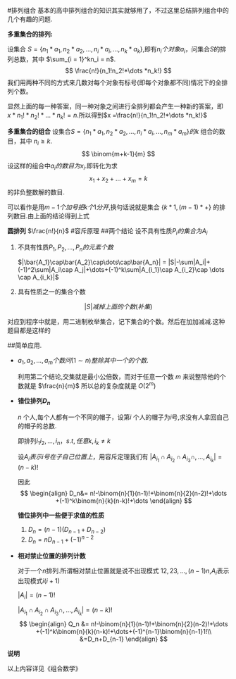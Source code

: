 


#排列组合
基本的高中排列组合的知识其实就够用了，不过这里总结排列组合中的几个有趣的问题.

**多重集合的排列:**

设集合 $S = \{n_1*a_1,n_2*a_2,...,n_i*a_i,...,n_k*a_k\}$,即有$n_i个对象a_i$，问集合$S$的排列总数，其中 $\sum_{i = 1}^kn_i = n$.
$$
\frac{n!}{n_1!n_2!*\dots *n_k!}
$$
我们用两种不同的方式来几数对每个对象有标号(即每个对象都不同)情况下的全排列个数。

显然上面的每一种答案，同一种对象之间进行全排列都会产生一种新的答案，即
$x*n_1!*n_2!*\dots * n_k! = n$.所以得到$x =\frac{n!}{n_1!n_2!*\dots *n_k!}$

**多重集合的组合**
设集合$S = \{n_1*a_1,n_2*a_2,...,n_i*a_i,...,n_m*a_m\}的k$ 组合的数目，其中 $n_i\ge k$.
$$
\binom{m+k-1}{m}
$$
设这样的组合中$a_i的数目为x_i$.即转化为求
$$
x_1+x_2+\dots +x_m = k
$$
的非负整数解的数目.

可以看作是用$m-1个加号把k个1分开$,换句话说就是集合 $\{k*1,(m-1)*+\}$ 的排列数目.由上面的结论得到上式

**圆排列**
$\frac{n!}{n}$
#容斥原理
##两个结论
设不具有性质$P_i的集合为A_i$
1. 不具有性质$P_1,P_2,\dots ,P_n的元素个数$

    $|\bar{A_1}\cap\bar{A_2}\cap\dots\cap\bar{A_n}| = |S|-\sum|A_i|+(-1)^2\sum|A_i\cap A_j|+\dots+(-1)^k\sum|A_{i_1}\cap A_{i_2}\cap \dots \cap A_{i_k}|$

2. 具有性质之一的集合个数

  $$
  |S|减掉上面的个数(补集)
  $$

对应到程序中就是，用二进制枚举集合，记下集合的个数。然后在加加减减.这种题目都是这样的

##简单应用.
* $a_1,a_2,\dots ,a_m个数问(1\sim n)整除其中一个的个数$.

  利用第二个结论,交集就是最小公倍数，而对于任意一个数 $m$ 来说整除他的个数就是 $\frac{n}{m}$ 所以总的复杂度就是 $O(2^m)$

* **错位排列$D_n$**

  $n$ 个人,每个人都有一个不同的帽子，设第$i$ 个人的帽子为$i$号,求没有人拿回自己的帽子的总数.

  即排列$i_1i_2,\dots,i_n，s.t,任意 k, i_k \neq k$

  设$A_i表示i号在子自己位置上$，用容斥定理我们有
  $|A_{i_1}\cap A_{i_2}\cap A_{i_3}\cap,\dots ,A_{i_k}| = (n-k)!$

  因此
  $$
  \begin{align}
  D_n&= n!-\binom{n}{1}(n-1)!+\binom{n}{2}(n-2)!+\dots +(-1)^k\binom{n}{k}(n-k)!+\dots
  \end{align}
  $$

  **错位排列中一些便于求值的性质**

  1. $D_n = (n-1)(D_{n-1}+D_{n-2})$
  2. $D_n = nD_{n-1}+(-1)^{n-2}$
* **相对禁止位置的排列计数**

  对于一个$n$排列.所谓相对禁止位置就是说不出现模式 $12,23,\dots,(n-1)n$,$A_i$表示出现模式$i(i+1)$

  $|A_i| = (n-1)!$

  $|A_{i_1}\cap A_{i_2}\cap A_{i_3}\cap,\dots ,A_{i_k}| = (n-k)!$
  $$
  \begin{align}
  Q_n &= n!-\binom{n}{1}(n-1)!+\binom{n}{2}(n-2)!+\dots +(-1)^k\binom{n}{k}(n-k)!+\dots+(-1)^{n-1}\binom{n}{n-1}1!\\
  &=D_n+D_{n-1}
  \end{align}
  $$

**说明**

以上内容详见《组合数学》
